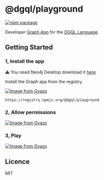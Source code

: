 # @dgql/playground

<a href="https://badge.fury.io/js/%40dgql%2Fplayground">
  <img alt="npm package" src="https://badge.fury.io/js/%40dgql%2Fplayground.svg">
</a>

Developer [Graph App](https://neo4j.com/developer/graph-apps/building-a-graph-app/) for the [DGQL Language](https://github.com/danstarns/dgql).

## Getting Started

### 1, Install the app

⚠ You need Neo4j Desktop download it [here]()

Install the Graph app from the registry.

[![Image from Gyazo](https://i.gyazo.com/a7b1fde46dbeaf1a979cb0a9e3e2b72a.png)](https://gyazo.com/a7b1fde46dbeaf1a979cb0a9e3e2b72a)

```
https://registry.npmjs.org/@dgql/playground
```

### 2, Allow permissions

[![Image from Gyazo](https://i.gyazo.com/9899c917f6a4bfc608e3d9c43a60d41f.gif)](https://gyazo.com/9899c917f6a4bfc608e3d9c43a60d41f)

### 3, Play

[![Image from Gyazo](https://i.gyazo.com/88e3a580586197e51e246c763d4f594e.gif)](https://gyazo.com/88e3a580586197e51e246c763d4f594e)

## Licence

MIT
